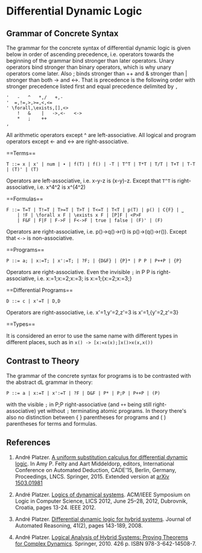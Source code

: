 ﻿Differential Dynamic Logic
==========================

Grammar of Concrete Syntax
--------------------------

The grammar for the concrete syntax of differential dynamic logic is given below in order of ascending precedence, i.e. operators towards the beginning of the grammar bind stronger than later operators. Unary operators bind stronger than binary operators, which is why unary operators come later. Also ; binds stronger than ++ and & stronger than | stronger than both -> and <->. That is precedence is the following order with stronger precedence listed first and equal precedence delimited by `,`

    '   -   ^   *,/   +,-
    '  =,!=,>,>=,<,<=
    ' \forall,\exists,[],<>
        !   &    |   ->,<-   <->
        *   ;    ++
    ,
All arithmetic operators except ^ are left-associative.
All logical and program operators except <- and <-> are right-associative.

==Terms==

    T ::= x | x' | num | ∙ | f(T) | f() | -T | T^T | T*T | T/T | T+T | T-T | (T)' | (T) 

Operators are left-associative, i.e. x-y-z is (x-y)-z.
Except that `T^T` is right-associative, i.e. x^4^2 is x^(4^2)

==Formulas==

    F ::= T=T | T!=T | T>=T | T>T | T<=T | T<T | p(T) | p() | C{F} | ⎵
        | !F | \forall x F | \exists x F | [P]F | <P>F 
        | F&F | F|F | F->F | F<->F | true | false | (F)' | (F)

Operators are right-associative, i.e. p()->q()->r() is p()->(q()->r()).
Except that `<->` is non-associative.

==Programs==

    P ::= a; | x:=T; | x':=T; | ?F; | {D&F} | {P}* | P P | P++P | {P}

Operators are right-associative.
Even the invisible `;` in P P is right-associative, i.e. x:=1;x:=2;x:=3; is x:=1;{x:=2;x:=3;}

==Differential Programs==

    D ::= c | x'=T | D,D

Operators are right-associative, i.e. x'=1,y'=2,z'=3 is x'=1,{y'=2,z'=3}

==Types==

It is considered an error to use the same name with different types in different places, such as in `x() -> [x:=x(x);]x()>x(x,x())`



Contrast to Theory
------------------

The grammar of the concrete syntax for programs is to be contrasted with the abstract dL grammar in theory:

    P ::= a | x:=T | x':=T | ?F | D&F | P* | P;P | P++P | (P)

with the visible `;` in P;P right-associative (and `++` being still right-associative) yet without `;` terminating atomic programs. In theory there's also no distinction between { } parentheses for programs and ( ) parentheses for terms and formulas.


References
----------

1. André Platzer. 
[A uniform substitution calculus for differential dynamic logic](http://dx.doi.org/10.1007/978-3-319-21401-6_32). 
In Amy P. Felty and Aart Middeldorp, editors, International Conference on Automated Deduction, CADE'15, Berlin, Germany, Proceedings, LNCS. Springer, 2015.
Extended version at [arXiv 1503.01981](http://arxiv.org/abs/1503.01981)

2. André Platzer.
[Logics of dynamical systems](http://dx.doi.org/10.1109/LICS.2012.13).
ACM/IEEE Symposium on Logic in Computer Science, LICS 2012, June 25–28, 2012, Dubrovnik, Croatia, pages 13-24. IEEE 2012.

3. André Platzer.
[Differential dynamic logic for hybrid systems](http://dx.doi.org/10.1007/s10817-008-9103-8).
Journal of Automated Reasoning, 41(2), pages 143-189, 2008.

4. André Platzer.
[Logical Analysis of Hybrid Systems: Proving Theorems for Complex Dynamics](http://dx.doi.org/10.1007/978-3-642-14509-4).
Springer, 2010. 426 p. ISBN 978-3-642-14508-7. 